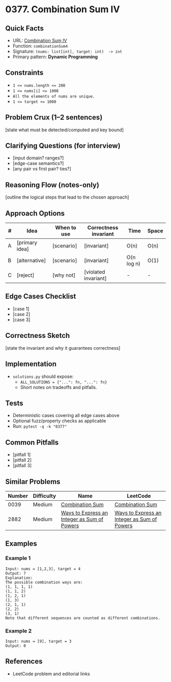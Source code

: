 # 0377. Combination Sum IV

## Quick Facts

- URL: [Combination Sum IV](https://leetcode.com/problems/combination-sum-iv/)
- Function: `combinationSum4`
- Signature: `(nums: list[int], target: int)  -> int`
- Primary pattern: **Dynamic Programming**

## Constraints

- `1 <= nums.length <= 200`
- `1 <= nums[i] <= 1000`
- `All the elements of nums are unique.`
- `1 <= target <= 1000`

## Problem Crux (1–2 sentences)

[state what must be detected/computed and key bound]

## Clarifying Questions (for interview)

- [input domain? ranges?]
- [edge-case semantics?]
- [any pair vs first pair? ties?]

## Reasoning Flow (notes-only)

[outline the logical steps that lead to the chosen approach]

## Approach Options

| # | Idea | When to use | Correctness invariant | Time | Space |
|---|------|-------------|-----------------------|------|-------|
| A | [primary idea] | [scenario] | [invariant] | O(n) | O(n) |
| B | [alternative] | [scenario] | [invariant] | O(n log n) | O(1) |
| C | [reject] | [why not] | [violated invariant] | - | - |

## Edge Cases Checklist

- [case 1]
- [case 2]
- [case 3]

## Correctness Sketch

[state the invariant and why it guarantees correctness]

## Implementation

- `solutions.py` should expose:
  - `ALL_SOLUTIONS = {"...": fn, "...": fn}`
  - Short notes on tradeoffs and pitfalls.

## Tests

- Deterministic cases covering all edge cases above
- Optional fuzz/property checks as applicable
- Run: `pytest -q -k "0377"`

## Common Pitfalls

- [pitfall 1]
- [pitfall 2]
- [pitfall 3]

## Similar Problems

| Number | Difficulty | Name | LeetCode |
|---|---|---|---|
| 0039 | Medium | [Combination Sum](../0039-combination-sum/readme.md) | [Combination Sum](https://leetcode.com/problems/combination-sum/) |
| 2882 | Medium | [Ways to Express an Integer as Sum of Powers](../2882-ways-to-express-an-integer-as-sum-of-powers/readme.md) | [Ways to Express an Integer as Sum of Powers](https://leetcode.com/problems/ways-to-express-an-integer-as-sum-of-powers/) |

## Examples

### Example 1

```text
Input: nums = [1,2,3], target = 4
Output: 7
Explanation:
The possible combination ways are:
(1, 1, 1, 1)
(1, 1, 2)
(1, 2, 1)
(1, 3)
(2, 1, 1)
(2, 2)
(3, 1)
Note that different sequences are counted as different combinations.
```

### Example 2

```text
Input: nums = [9], target = 3
Output: 0
```

## References

- LeetCode problem and editorial links
